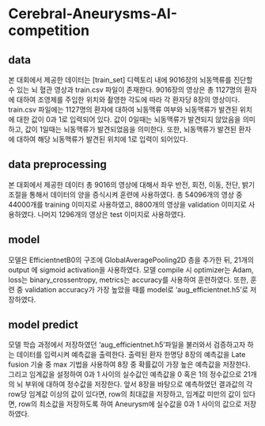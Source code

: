 # Cerebral-Aneurysms-AI-competition

## data
본 대회에서 제공한 데이터는 [train_set] 디렉토리 내에 9016장의 뇌동맥류를 진단할 수 있는 뇌 혈관 영상과 train.csv 파일이 존재한다. 
9016장의 영상은 총 1127명의 환자에 대하여 조영제를 주입한 위치와 촬영한 각도에 따라 각 환자당 8장의 영상이다. 
train.csv 파일에는 1127명의 환자에 대하여 뇌동맥류 여부와 뇌동맥류가 발견된 위치에 대한 값이 0과 1로 입력되어 있다. 
값이 0일때는 뇌동맥류가 발견되지 않았음을 의미하고, 값이 1일때는 뇌동맥류가 발견되었음을 의미한다. 
또한, 뇌동맥류가 발견된 환자에 대하여 해당 뇌동맥류가 발견된 위치에 1로 입력이 되어있다.

## data preprocessing
본 대회에서 제공한 데이터 총 9016의 영상에 대해서 좌우 반전, 회전, 이동, 전단, 밝기 조절을 통해서 데이터의 양을 증식시켜 훈련에 사용하였다.
총 54096개의 영상 중 44000개를 training 이미지로 사용하였고, 8800개의 영상을 validation 이미지로 사용하였다. 
나머지 1296개의 영상은 test 이미지로 사용하였다.

## model
모델은 EfficientnetB0의 구조에 GlobalAveragePooling2D 층을 추가한 뒤, 21개의 output 에 sigmoid activation을 사용하였다.
모델 compile 시 optimizer는 Adam, loss는 binary_crossentropy, metrics는 accuracy를 사용하여 훈련하였다. 
또한, 훈련 중 validation accuracy가 가장 높았을 때를 model로 ‘aug_efficientnet.h5’로 저장하였다.

## model predict
모델 학습 과정에서 저장하였던 ‘aug_efficientnet.h5’파일을 불러와서 검증하고자 하는 데이터를 입력시켜 예측값을 출력한다. 
출력된 환자 한명당 8장의 예측값을 Late fusion 기술 중 max 기법을 사용하여 8장 중 확률값이 가장 높은 예측값을 저장한다. 
그리고 임계값을 설정하여 0과 1 사이의 실수값인 예측값을 0 혹은 1의 정수값으로 21개의 뇌 부위에 대하여 정수값을 저장한다.
앞서 8장을 바탕으로 예측하였던 결과값의 각 row당 임계값 이상의 값이 있다면, row의 최대값을 저장하고, 임계값 미만의 값이 있다면, 
row의 최소값을 저장하도록 하여 Aneurysm에 실수값을 0과 1 사이의 값으로 저장하였다.
